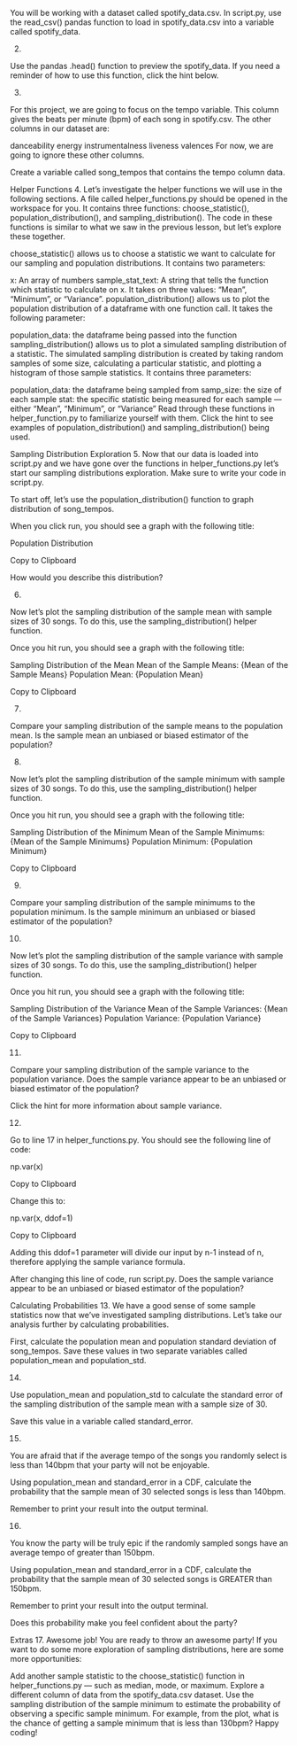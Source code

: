 
You will be working with a dataset called spotify_data.csv. In script.py, use the read_csv() pandas function to load in spotify_data.csv into a variable called spotify_data.

2.
Use the pandas .head() function to preview the spotify_data. If you need a reminder of how to use this function, click the hint below.

3.
For this project, we are going to focus on the tempo variable. This column gives the beats per minute (bpm) of each song in spotify.csv. The other columns in our dataset are:

danceability
energy
instrumentalness
liveness
valences
For now, we are going to ignore these other columns.

Create a variable called song_tempos that contains the tempo column data.

Helper Functions
4.
Let’s investigate the helper functions we will use in the following sections. A file called helper_functions.py should be opened in the workspace for you. It contains three functions: choose_statistic(), population_distribution(), and sampling_distribution(). The code in these functions is similar to what we saw in the previous lesson, but let’s explore these together.

choose_statistic() allows us to choose a statistic we want to calculate for our sampling and population distributions. It contains two parameters:

x: An array of numbers
sample_stat_text: A string that tells the function which statistic to calculate on x. It takes on three values: “Mean”, “Minimum”, or “Variance”.
population_distribution() allows us to plot the population distribution of a dataframe with one function call. It takes the following parameter:

population_data: the dataframe being passed into the function
sampling_distribution() allows us to plot a simulated sampling distribution of a statistic. The simulated sampling distribution is created by taking random samples of some size, calculating a particular statistic, and plotting a histogram of those sample statistics. It contains three parameters:

population_data: the dataframe being sampled from
samp_size: the size of each sample
stat: the specific statistic being measured for each sample — either “Mean”, “Minimum”, or “Variance”
Read through these functions in helper_function.py to familiarize yourself with them. Click the hint to see examples of population_distribution() and sampling_distribution() being used.

Sampling Distribution Exploration
5.
Now that our data is loaded into script.py and we have gone over the functions in helper_functions.py let’s start our sampling distributions exploration. Make sure to write your code in script.py.

To start off, let’s use the population_distribution() function to graph distribution of song_tempos.

When you click run, you should see a graph with the following title:

Population Distribution

Copy to Clipboard

How would you describe this distribution?

6.
Now let’s plot the sampling distribution of the sample mean with sample sizes of 30 songs. To do this, use the sampling_distribution() helper function.

Once you hit run, you should see a graph with the following title:

Sampling Distribution of the Mean
Mean of the Sample Means: {Mean of the Sample Means} 
Population Mean: {Population Mean}

Copy to Clipboard

7.
Compare your sampling distribution of the sample means to the population mean. Is the sample mean an unbiased or biased estimator of the population?

8.
Now let’s plot the sampling distribution of the sample minimum with sample sizes of 30 songs. To do this, use the sampling_distribution() helper function.

Once you hit run, you should see a graph with the following title:

Sampling Distribution of the Minimum
Mean of the Sample Minimums: {Mean of the Sample Minimums}
Population Minimum: {Population Minimum}

Copy to Clipboard

9.
Compare your sampling distribution of the sample minimums to the population minimum. Is the sample minimum an unbiased or biased estimator of the population?

10.
Now let’s plot the sampling distribution of the sample variance with sample sizes of 30 songs. To do this, use the sampling_distribution() helper function.

Once you hit run, you should see a graph with the following title:

Sampling Distribution of the Variance
Mean of the Sample Variances: {Mean of the Sample Variances}
Population Variance: {Population Variance}

Copy to Clipboard

11.
Compare your sampling distribution of the sample variance to the population variance. Does the sample variance appear to be an unbiased or biased estimator of the population?

Click the hint for more information about sample variance.

12.
Go to line 17 in helper_functions.py. You should see the following line of code:

np.var(x)

Copy to Clipboard

Change this to:

np.var(x, ddof=1)

Copy to Clipboard

Adding this ddof=1 parameter will divide our input by n-1 instead of n, therefore applying the sample variance formula.

After changing this line of code, run script.py. Does the sample variance appear to be an unbiased or biased estimator of the population?

Calculating Probabilities
13.
We have a good sense of some sample statistics now that we’ve investigated sampling distributions. Let’s take our analysis further by calculating probabilities.

First, calculate the population mean and population standard deviation of song_tempos. Save these values in two separate variables called population_mean and population_std.

14.
Use population_mean and population_std to calculate the standard error of the sampling distribution of the sample mean with a sample size of 30.

Save this value in a variable called standard_error.

15.
You are afraid that if the average tempo of the songs you randomly select is less than 140bpm that your party will not be enjoyable.

Using population_mean and standard_error in a CDF, calculate the probability that the sample mean of 30 selected songs is less than 140bpm.

Remember to print your result into the output terminal.

16.
You know the party will be truly epic if the randomly sampled songs have an average tempo of greater than 150bpm.

Using population_mean and standard_error in a CDF, calculate the probability that the sample mean of 30 selected songs is GREATER than 150bpm.

Remember to print your result into the output terminal.

Does this probability make you feel confident about the party?

Extras
17.
Awesome job! You are ready to throw an awesome party! If you want to do some more exploration of sampling distributions, here are some more opportunities:

Add another sample statistic to the choose_statistic() function in helper_functions.py — such as median, mode, or maximum.
Explore a different column of data from the spotify_data.csv dataset.
Use the sampling distribution of the sample minimum to estimate the probability of observing a specific sample minimum. For example, from the plot, what is the chance of getting a sample minimum that is less than 130bpm?
Happy coding!